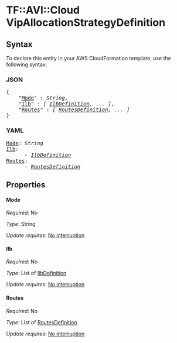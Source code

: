# TF::AVI::Cloud VipAllocationStrategyDefinition

## Syntax

To declare this entity in your AWS CloudFormation template, use the following syntax:

### JSON

<pre>
{
    "<a href="#mode" title="Mode">Mode</a>" : <i>String</i>,
    "<a href="#ilb" title="Ilb">Ilb</a>" : <i>[ <a href="ilbdefinition.md">IlbDefinition</a>, ... ]</i>,
    "<a href="#routes" title="Routes">Routes</a>" : <i>[ <a href="routesdefinition.md">RoutesDefinition</a>, ... ]</i>
}
</pre>

### YAML

<pre>
<a href="#mode" title="Mode">Mode</a>: <i>String</i>
<a href="#ilb" title="Ilb">Ilb</a>: <i>
      - <a href="ilbdefinition.md">IlbDefinition</a></i>
<a href="#routes" title="Routes">Routes</a>: <i>
      - <a href="routesdefinition.md">RoutesDefinition</a></i>
</pre>

## Properties

#### Mode

_Required_: No

_Type_: String

_Update requires_: [No interruption](https://docs.aws.amazon.com/AWSCloudFormation/latest/UserGuide/using-cfn-updating-stacks-update-behaviors.html#update-no-interrupt)

#### Ilb

_Required_: No

_Type_: List of <a href="ilbdefinition.md">IlbDefinition</a>

_Update requires_: [No interruption](https://docs.aws.amazon.com/AWSCloudFormation/latest/UserGuide/using-cfn-updating-stacks-update-behaviors.html#update-no-interrupt)

#### Routes

_Required_: No

_Type_: List of <a href="routesdefinition.md">RoutesDefinition</a>

_Update requires_: [No interruption](https://docs.aws.amazon.com/AWSCloudFormation/latest/UserGuide/using-cfn-updating-stacks-update-behaviors.html#update-no-interrupt)


